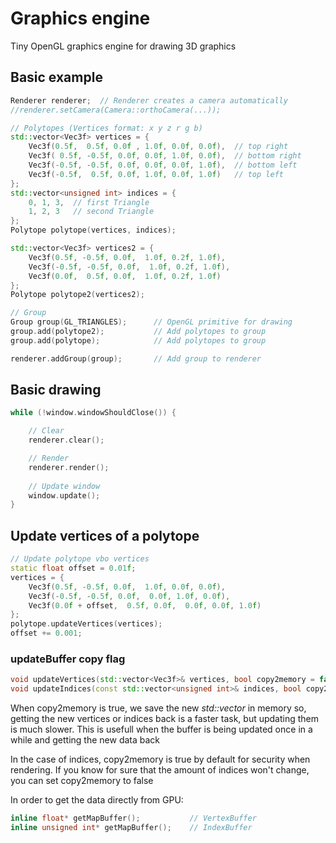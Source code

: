 # Graphics engine

Tiny OpenGL graphics engine for drawing 3D graphics

## Basic example

```cpp
Renderer renderer;  // Renderer creates a camera automatically
//renderer.setCamera(Camera::orthoCamera(...));

// Polytopes (Vertices format: x y z r g b)
std::vector<Vec3f> vertices = {
    Vec3f(0.5f,  0.5f, 0.0f , 1.0f, 0.0f, 0.0f),  // top right
    Vec3f( 0.5f, -0.5f, 0.0f, 0.0f, 1.0f, 0.0f),  // bottom right
    Vec3f(-0.5f, -0.5f, 0.0f, 0.0f, 0.0f, 1.0f),  // bottom left
    Vec3f(-0.5f,  0.5f, 0.0f, 1.0f, 0.0f, 1.0f)   // top left 
};
std::vector<unsigned int> indices = {
    0, 1, 3,  // first Triangle
    1, 2, 3   // second Triangle
};
Polytope polytope(vertices, indices);

std::vector<Vec3f> vertices2 = {
    Vec3f(0.5f, -0.5f, 0.0f,  1.0f, 0.2f, 1.0f),
    Vec3f(-0.5f, -0.5f, 0.0f,  1.0f, 0.2f, 1.0f),
    Vec3f(0.0f,  0.5f, 0.0f,  1.0f, 0.2f, 1.0f)
};
Polytope polytope2(vertices2);

// Group
Group group(GL_TRIANGLES);      // OpenGL primitive for drawing
group.add(polytope2);           // Add polytopes to group
group.add(polytope);            // Add polytopes to group

renderer.addGroup(group);       // Add group to renderer
```

## Basic drawing

```cpp
while (!window.windowShouldClose()) {

    // Clear
    renderer.clear();

    // Render
    renderer.render();
    
    // Update window
    window.update();
}
```

## Update vertices of a polytope
```cpp
// Update polytope vbo vertices
static float offset = 0.01f;
vertices = {
    Vec3f(0.5f, -0.5f, 0.0f,  1.0f, 0.0f, 0.0f),
    Vec3f(-0.5f, -0.5f, 0.0f,  0.0f, 1.0f, 0.0f),
    Vec3f(0.0f + offset,  0.5f, 0.0f,  0.0f, 0.0f, 1.0f)
};
polytope.updateVertices(vertices);
offset += 0.001;
```

### updateBuffer copy flag
```cpp
void updateVertices(std::vector<Vec3f>& vertices, bool copy2memory = false);
void updateIndices(const std::vector<unsigned int>& indices, bool copy2memory = true);
```
When copy2memory is true, we save the new *std::vector<T>* in memory so, getting the new vertices or indices back is a faster task, but updating them is much slower.
This is usefull when the buffer is being updated once in a while and getting the new data back

In the case of indices, copy2memory is true by default for security when rendering. If you know for sure that the amount of indices won't change, you can set copy2memory to false

In order to get the data directly from GPU:
```cpp
inline float* getMapBuffer();           // VertexBuffer
inline unsigned int* getMapBuffer();    // IndexBuffer
```